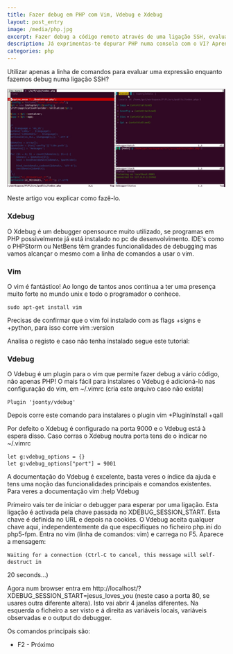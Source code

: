 ```yaml
---
title: Fazer debug em PHP com Vim, Vdebug e Xdebug 
layout: post_entry
image: /media/php.jpg
excerpt: Fazer debug a código remoto através de uma ligação SSH, evaluar expressões, etc
description: Já exprimentas-te depurar PHP numa consola com o VI? Aprende a fazê-lo em poucos passos
categories: php
---
```


Utilizar apenas a linha de comandos para evaluar uma expressão enquanto fazemos debug numa ligação SSH?

<img src="/media/posts/vim_vdebug1.jpg" class="img-responsive" />

Neste artigo vou explicar como fazê-lo.

### Xdebug
O Xdebug é um debugger opensource muito utilizado, se programas em PHP possivelmente já está instalado no pc de desenvolvimento.
IDE's como o PHPStorm ou NetBens têm grandes funcionalidades de debugging mas vamos alcançar o mesmo com a linha de comandos a usar o vim.

### Vim

O vim é fantástico! Ao longo de tantos anos continua a ter uma presença muito forte no mundo unix e todo o programador o conhece.

    sudo apt-get install vim

Precisas de confirmar que o vim foi instalado com as flags +signs  e +python, para isso corre
	vim
	:version

Analisa o registo e caso não tenha instalado segue este tutorial: 


### Vdebug
O Vdebug é um plugin para o vim que permite fazer debug a vário código, não apenas PHP!
O mais fácil para instalares o Vdebug é adicioná-lo nas configuração do vim, em ~/.vimrc (cria este arquivo caso não exista)

	Plugin 'joonty/vdebug'

Depois corre este comando para instalares o plugin
	vim +PluginInstall +qall

Por defeito o Xdebug é configurado na porta 9000 e o Vdebug está à espera disso. Caso corras o Xdebug noutra porta tens de o indicar no ~/.vimrc

	let g:vdebug_options = {}
	let g:vdebug_options["port"] = 9001


A documentação do Vdebug é excelente, basta veres o índice da ajuda e tens uma noção das funcionalidades principais e comandos existentes.
Para veres a documentação
	vim
	:help Vdebug

Primeiro vais ter de iniciar o debugger para esperar por uma ligação. Esta ligação é activada pela chave passada no XDEBUG_SESSION_START. Esta chave é definida no URL e depois na cookies. O Vdebug aceita qualquer chave aqui, independentemente da que especifiques no ficheiro php.ini do php5-fpm.
Entra no vim (linha de comandos: vim) e carrega no F5. Aparece a mensagem:

	Waiting for a connection (Ctrl-C to cancel, this message will self-destruct in
20  seconds...)

Agora num browser entra em http://localhost/?XDEBUG_SESSION_START=jesus_loves_you (neste caso a porta 80, se usares outra diferente altera).
Isto vai abrir 4 janelas diferentes. Na esquerda o ficheiro a ser visto e á direita as variáveis locais, variáveis observadas e o output do debugger.

Os comandos principais são:

 * F2 - Próximo